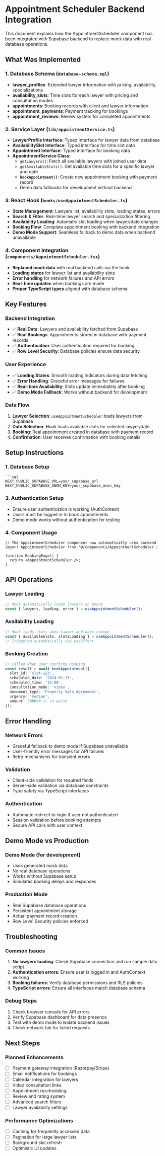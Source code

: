 # Appointment Scheduler Backend Integration

This document explains how the AppointmentScheduler component has been integrated with Supabase backend to replace mock data with real database operations.

## What Was Implemented

### 1. Database Schema (`database-schema.sql`)
- **lawyer_profiles**: Extended lawyer information with pricing, availability, specializations
- **availability_slots**: Time slots for each lawyer with pricing and consultation modes
- **appointments**: Booking records with client and lawyer information
- **appointment_payments**: Payment tracking for bookings
- **appointment_reviews**: Review system for completed appointments

### 2. Service Layer (`lib/appointmentService.ts`)
- **LawyerProfile Interface**: Typed interface for lawyer data from database
- **AvailabilitySlot Interface**: Typed interface for time slot data
- **Appointment Interface**: Typed interface for booking data
- **AppointmentService Class**: 
  - `getLawyers()`: Fetch all available lawyers with joined user data
  - `getAvailableSlots()`: Get available time slots for a specific lawyer and date
  - **`bookAppointment()`**: Create new appointment booking with payment record
  - Demo data fallbacks for development without backend

### 3. React Hook (`hooks/useAppointmentScheduler.ts`)
- **State Management**: Lawyers list, availability slots, loading states, errors
- **Search & Filter**: Real-time lawyer search and specialization filtering
- **Availability Loading**: Automatic slot loading when lawyer/date changes
- **Booking Flow**: Complete appointment booking with backend integration
- **Demo Mode Support**: Seamless fallback to demo data when backend unavailable

### 4. Component Integration (`components/AppointmentScheduler.tsx`)
- **Replaced mock data** with real backend calls via the hook
- **Loading states** for lawyer list and availability slots
- **Error handling** for network failures and API errors
- **Real-time updates** when bookings are made
- **Proper TypeScript types** aligned with database schema

## Key Features

### Backend Integration
- ✅ **Real Data**: Lawyers and availability fetched from Supabase
- ✅ **Real Bookings**: Appointments stored in database with payment records
- ✅ **Authentication**: User authentication required for booking
- ✅ **Row Level Security**: Database policies ensure data security

### User Experience  
- ✅ **Loading States**: Smooth loading indicators during data fetching
- ✅ **Error Handling**: Graceful error messages for failures
- ✅ **Real-time Availability**: Slots update immediately after booking
- ✅ **Demo Mode Fallback**: Works without backend for development

### Data Flow
1. **Lawyer Selection**: `useAppointmentScheduler` loads lawyers from Supabase
2. **Date Selection**: Hook loads available slots for selected lawyer/date
3. **Booking**: Real appointment created in database with payment record
4. **Confirmation**: User receives confirmation with booking details

## Setup Instructions

### 1. Database Setup
```
```sql
NEXT_PUBLIC_SUPABASE_URL=your_supabase_url
NEXT_PUBLIC_SUPABASE_ANON_KEY=your_supabase_anon_key
```

### 3. Authentication Setup
- Ensure user authentication is working (AuthContext)
- Users must be logged in to book appointments
- Demo mode works without authentication for testing

### 4. Component Usage
```tsx
// The AppointmentScheduler component now automatically uses backend
import AppointmentScheduler from '@/components/AppointmentScheduler';

function BookingPage() {
  return <AppointmentScheduler />;
}
```

## API Operations

### Lawyer Loading
```typescript
// Hook automatically loads lawyers on mount
const { lawyers, loading, error } = useAppointmentScheduler();
```

### Availability Loading  
```typescript
// Hook loads slots when lawyer and date change
const { availableSlots, slotsLoading } = useAppointmentScheduler();
// Triggered automatically via useEffect
```

### Booking Creation
```typescript
// Called when user confirms booking
const result = await bookAppointment({
  slot_id: 'slot-123',
  scheduled_date: '2024-01-15',
  scheduled_time: '14:00',
  consultation_mode: 'video',
  document_type: 'Property Sale Agreement',
  urgency: 'medium',
  amount: 300000 // in paise
});
```

## Error Handling

### Network Errors
- Graceful fallback to demo mode if Supabase unavailable
- User-friendly error messages for API failures
- Retry mechanisms for transient errors

### Validation
- Client-side validation for required fields
- Server-side validation via database constraints
- Type safety via TypeScript interfaces

### Authentication
- Automatic redirect to login if user not authenticated
- Session validation before booking attempts
- Secure API calls with user context

## Demo Mode vs Production

### Demo Mode (for development)
- Uses generated mock data
- No real database operations
- Works without Supabase setup
- Simulates booking delays and responses

### Production Mode
- Real Supabase database operations
- Persistent appointment storage
- Actual payment record creation
- Row Level Security policies enforced

## Troubleshooting

### Common Issues
1. **No lawyers loading**: Check Supabase connection and run sample data script
2. **Authentication errors**: Ensure user is logged in and AuthContext working
3. **Booking failures**: Verify database permissions and RLS policies
4. **TypeScript errors**: Ensure all interfaces match database schema

### Debug Steps
1. Check browser console for API errors
2. Verify Supabase dashboard for data presence
3. Test with demo mode to isolate backend issues
4. Check network tab for failed requests

## Next Steps

### Planned Enhancements
- [ ] Payment gateway integration (Razorpay/Stripe)
- [ ] Email notifications for bookings
- [ ] Calendar integration for lawyers
- [ ] Video consultation links
- [ ] Appointment rescheduling
- [ ] Review and rating system
- [ ] Advanced search filters
- [ ] Lawyer availability settings

### Performance Optimizations
- [ ] Caching for frequently accessed data
- [ ] Pagination for large lawyer lists
- [ ] Background slot refresh
- [ ] Optimistic UI updates
